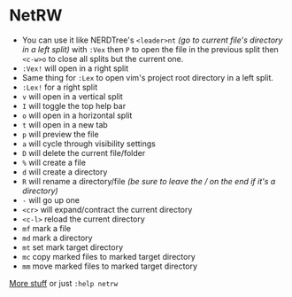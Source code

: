 # NetRW

* You can use it like NERDTree's `<leader>nt` _(go to current file's directory in a left split)_ with `:Vex` then `P` to open the file in the previous split then `<c-w>o` to close all splits but the current one.
* `:Vex!` will open in a right split
* Same thing for `:Lex` to open vim's project root directory in a left split.
* `:Lex!` for a right split
* `v` will open in a vertical split
* `I` will toggle the top help bar
* `o` will open in a horizontal split
* `t` will open in a new tab
* `p` will preview the file
* `a` will cycle through visibility settings
* `D` will delete the current file/folder
* `%` will create a file
* `d` will create a directory
* `R` will rename a directory/file _(be sure to leave the / on the end if it's a directory)_
* `-` will go up one
* `<cr>` will expand/contract the current directory
* `<c-l>` reload the current directory
* `mf` mark a file
* `md` mark a directory
* `mt` set mark target directory
* `mc` copy marked files to marked target directory
* `mm` move marked files to marked target directory

[More stuff](https://gist.github.com/t-mart/610795fcf7998559ea80) or just `:help netrw`
